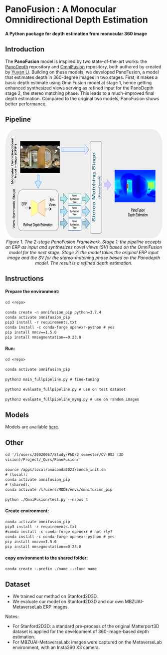 # PanoFusion : A Monocular Omnidirectional Depth Estimation 

**A Python package for depth estimation from monocular 360 image**


## Introduction

The **PanoFusion** model is inspired by two state-of-the-art works: the  [PanoDepth](https://yuyanli0831.github.io/PanoDepth-Website/) repository and [OmniFusion](https://github.com/yuyanli0831/OmniFusion) repository, both authored by created by [Yuyan Li](https://github.com/yuyanli0831). Building on these models, we developed PanoFusion, a model that estimates depth in 360-degree images in two stages. First, it makes a basic depth estimate using OmniFusion model at stage 1, hence getting enhanced synthesized views serving as refined input for the PanoDepth stage 2, the stereo matching phase. This leads to a much-improved final depth estimation. Compared to the original two models, PanoFusion shows better performance.


## Pipeline

<p align="center">
<img src="Images/PanoFusionGit.drawio.png" alt="PanFPPL" width="750" height="350"/>
<br>
  <em> Figure 1. The 2-stage PanoFusion Framework. Stage 1: the pipeline accepts an ERP as input and synthesizes novel views (SV) based on the OmniFusion model for the next stage. Stage 2: the model takes the original ERP input image and the SV for the stereo-matching phase based on the Panodepth model. The result is a refined depth estimation. </em>
</p>



## Instructions

#### Prepare the environment:
```
cd <repo>

conda create -n omnifusion_pip python=3.7.4 
conda activate omnifusion_pip
pip3 install -r requirements.txt
conda install -c conda-forge openexr-python # yes
pip install mmcv==1.5.0
pip install mmsegmentation==0.23.0
```

#### Run:

```
cd <repo>

conda activate omnifusion_pip

python3 main_fullpipeline.py # fine-tuning

python3 evaluate_fullpipeline.py # use on test dataset

python3 evaluate_fullpipeline_mymg.py # use on random images
```

## Models

Models are available [here](https://mbzuaiac-my.sharepoint.com/:f:/g/personal/dmitry_demidov_mbzuai_ac_ae/Ev2nvnWoDHpLoB0LKbIhN5sB4KY1JxN6cUo-BYYlJ4FvQw?e=8Akqmo).


## Other

```
cd '/l/users/20020067/Study/PhD/2 semester/CV-802 (3D vision)/Project/_Ours/PanoFusion/'

source /apps/local/anaconda2023/conda_init.sh
# (local):
conda activate omnifusion_pip
# (shared): 
conda activate /l/users/MODE/envs/omnifusion_pip

python ./OmniFusion/test.py --nrows 4
```

#### Create environment:

```
conda activate omnifusion_pip
pip3 install -r requirements.txt
#conda install -c conda-forge openexr # not rly?
conda install -c conda-forge openexr-python # yes
pip install mmcv==1.5.0
pip install mmsegmentation==0.23.0
```

#### copy environment to the shared folder:

```
conda create --prefix ./name --clone name
```


## Dataset

- We trained our method on Stanford2D3D. 
- We evaluate our model on Stanford2D3D and our own MBZUAI-MetaverseLab ERP images.


Notes:
- For Stanford2D3D: a standard pre-process of the original Matterport3D dataset is applied for the development of 360-image-based depth estimation.
- For MBZUAI-MetaverseLab: images were captured on the MetaverseLab environment, with an Insta360 X3 camera.
